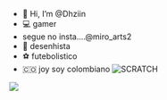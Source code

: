 - 👋 Hi, I’m @Dhziin
- 💻 gamer
- segue no insta....@miro_arts2
- 🎨 desenhista 
- ⚽ futebolistico
- 🇨🇴 joy soy colombiano
![SCRATCH](https://img.shields.io/badge/Scratch-4D97FF?style=for-the-badge&logo=Scratch&logoColor=white)

<img src="https://img.shields.io/badge/JavaScript-323330?style=for-the-badge&logo=javascript&logoColor=F7DF1E">
